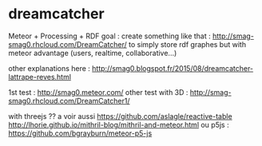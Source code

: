 # dreamcatcher

Meteor + Processing + RDF
goal : create something like that : http://smag-smag0.rhcloud.com/DreamCatcher/ to simply store rdf graphes
but with meteor advantage (users, realtime, collaborative...)

other explanations here : http://smag0.blogspot.fr/2015/08/dreamcatcher-lattrape-reves.html

1st test : http://smag0.meteor.com/
other test with 3D : http://smag-smag0.rhcloud.com/DreamCatcher1/

with threejs ?? 
a voir aussi https://github.com/aslagle/reactive-table
http://lhorie.github.io/mithril-blog/mithril-and-meteor.html
ou p5js : https://github.com/bgrayburn/meteor-p5-js

